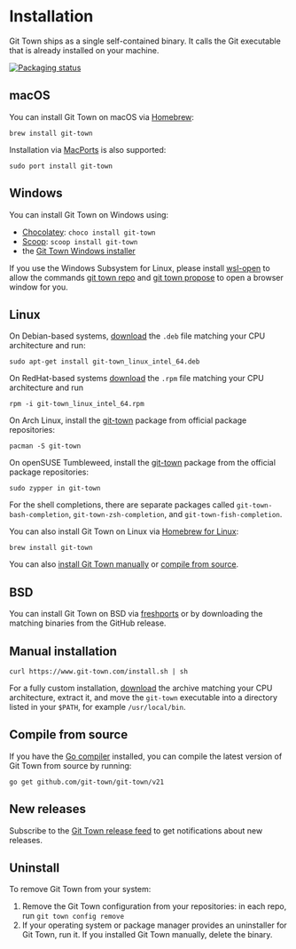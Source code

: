 # Installation

Git Town ships as a single self-contained binary. It calls the Git executable
that is already installed on your machine.

[![Packaging status](https://repology.org/badge/vertical-allrepos/git-town.svg)](https://repology.org/project/git-town/versions)

## macOS

You can install Git Town on macOS via
[Homebrew](https://formulae.brew.sh/formula/git-town):

```
brew install git-town
```

Installation via [MacPorts](https://ports.macports.org/port/git-town) is also
supported:

```
sudo port install git-town
```

## Windows

You can install Git Town on Windows using:

- [Chocolatey](https://community.chocolatey.org/packages/git-town):
  `choco install git-town`
- [Scoop](https://scoop.sh/#/apps?q=git+town): `scoop install git-town`
- the
  [Git Town Windows installer](https://github.com/git-town/git-town/releases/download/v18.0.0/git-town_windows_intel_64.msi)

If you use the Windows Subsystem for Linux, please install
[wsl-open](https://www.npmjs.com/package/wsl-open) to allow the commands
[git town repo](https://www.git-town.com/commands/repo) and
[git town propose](https://www.git-town.com/commands/propose) to open a browser
window for you.

## Linux

On Debian-based systems,
[download](https://github.com/git-town/git-town/releases/latest) the `.deb` file
matching your CPU architecture and run:

```
sudo apt-get install git-town_linux_intel_64.deb
```

On RedHat-based systems
[download](https://github.com/git-town/git-town/releases/latest) the `.rpm` file
matching your CPU architecture and run

```
rpm -i git-town_linux_intel_64.rpm
```

On Arch Linux, install the
[git-town](https://archlinux.org/packages/extra/x86_64/git-town/) package from
official package repositories:

```
pacman -S git-town
```

On openSUSE Tumbleweed, install the
[git-town](https://build.opensuse.org/package/show/openSUSE:Factory/git-town)
package from the official package repositories:

```
sudo zypper in git-town
```

For the shell completions, there are separate packages called
`git-town-bash-completion`, `git-town-zsh-completion`, and
`git-town-fish-completion`.

You can also install Git Town on Linux via
[Homebrew for Linux](https://docs.brew.sh/Homebrew-on-Linux):

```
brew install git-town
```

You can also [install Git Town manually](#manual-installation) or
[compile from source](#compile-from-source).

## BSD

You can install Git Town on BSD via
[freshports](https://www.freshports.org/devel/git-town) or by downloading the
matching binaries from the GitHub release.

## Manual installation

```
curl https://www.git-town.com/install.sh | sh
```

For a fully custom installation,
[download](https://github.com/git-town/git-town/releases) the archive matching
your CPU architecture, extract it, and move the `git-town` executable into a
directory listed in your `$PATH`, for example `/usr/local/bin`.

## Compile from source

If you have the [Go compiler](https://go.dev) installed, you can compile the
latest version of Git Town from source by running:

```
go get github.com/git-town/git-town/v21
```

## New releases

Subscribe to the
[Git Town release feed](https://github.com/git-town/git-town/releases.atom) to
get notifications about new releases.

## Uninstall

To remove Git Town from your system:

1. Remove the Git Town configuration from your repositories: in each repo, run
   `git town config remove`
2. If your operating system or package manager provides an uninstaller for Git
   Town, run it. If you installed Git Town manually, delete the binary.

```
```
